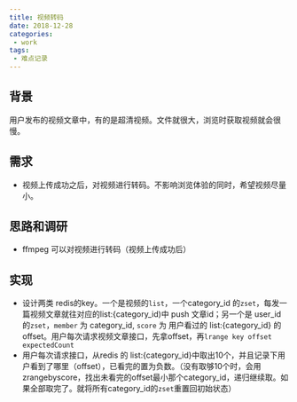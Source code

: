 ```yaml
---
title: 视频转码
date: 2018-12-28
categories:
 - work
tags:
 - 难点记录
---
```

## 背景

用户发布的视频文章中，有的是超清视频。文件就很大，浏览时获取视频就会很慢。

## 需求

* 视频上传成功之后，对视频进行转码。不影响浏览体验的同时，希望视频尽量小。

## 思路和调研

* ffmpeg 可以对视频进行转码（视频上传成功后）


## 实现

* 设计两类 redis的key。一个是视频的`list`，一个category_id 的`zset`，每发一篇视频文章就往对应的list:{category_id)中 push 文章id；另一个是 user_id 的`zset`，`member` 为 category_id, `score` 为 用户看过的 list:{category_id} 的 offset。用户每次请求视频文章接口，先拿offset，再`lrange key offset expectedCount`
* 用户每次请求接口，从redis 的 list:{category_id}中取出10个，并且记录下用户看到了哪里（offset），已看完的置为负数。（没有取够10个时，会用zrangebyscore，找出未看完的offset最小那个category_id，递归继续取。如果全部取完了。就将所有category_id的`zset`重置回初始状态）
